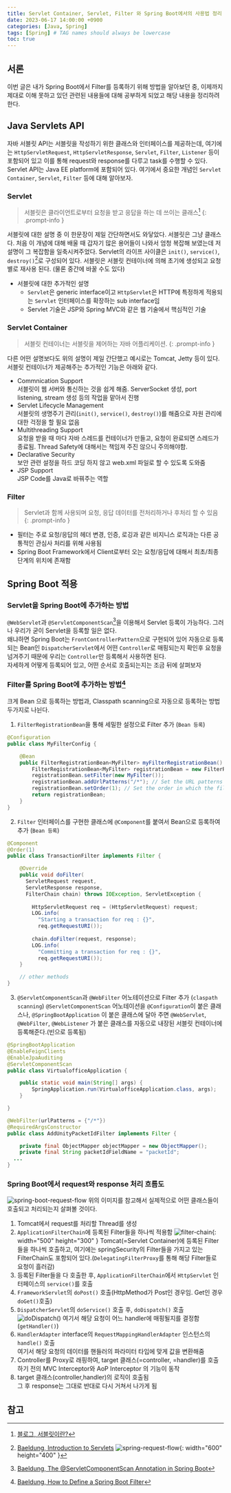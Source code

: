 ```yaml
---
title: Servlet Container, Servlet, Filter 와 Spring Boot에서의 사용법 정리
date: 2023-06-17 14:00:00 +0900
categories: [Java, Spring]
tags: [Spring] # TAG names should always be lowercase
toc: true
---
```


## 서론
 이번 글은 내가 Spring Boot에서 Filter를 등록하기 위해 방법을 알아보던 중, 이제까지 제대로 이해 못하고 있던 관련된 내용들에 대해 공부하게 되었고 해당 내용을 정리하려 한다.

## Java Servlets API
 자바 서블릿 API는 서블릿을 작성하기 위한 클래스와 인터페이스를 제공하는데, 여기에는 `HttpServletRequest`, `HttpServletResponse`, `Servlet`, `Filter`, `Listener` 등이 포함되어 있고 이를 통해 request와 response를 다루고 task를 수행할 수 있다. Servlet API는 Java EE platform에 포함되어 있다. 여기에서 중요한 개념인 `Servlet Container`, `Servlet`, `Filter` 등에 대해 알아보자.

### Servlet
> 서블릿은 클라이언트로부터 요청을 받고 응답을 하는 데 쓰이는 클래스[^footnote2]
{: .prompt-info }

 서블릿에 대한 설명 중 이 한문장이 제일 간단하면서도 와닿았다. 서블릿은 그냥 클래스다. 처음 이 개념에 대해 배울 때 갑자기 많은 용어들이 나와서 엄청 복잡해 보였는데 저 설명이 그 복잡함을 일축시켜주었다. Servlet의 라이프 사이클은 `init()`, `service()`, `destroy()`[^footnote3]로 구성되어 있다. 서블릿은 서블릿 컨테이너에 의해 초기에 생성되고 요청별로 재사용 된다. (물론 중간에 바꿀 수도 있다)
- 서블릿에 대한 추가적인 설명
  - `Servlet`은 generic interface이고 `HttpServlet`은 HTTP에 특정하게 적용되는 `Servlet` 인터페이스를 확장하는 sub interface임
  - Servlet 기술은 JSP와 Spring MVC와 같은 웹 기술에서 핵심적인 기술


### Servlet Container
> 서블릿 컨테이너는 서블릿을 제어하는 자바 어플리케이션.
{: .prompt-info }

 다른 어떤 설명보다도 위의 설명이 제일 간단했고 예시로는 Tomcat, Jetty 등이 있다.
 서블릿 컨테이너가 제공해주는 추가적인 기능은 아래와 같다.
 - Commnication Support <br>
 서블릿이 웹 서버와 통신하는 것을 쉽게 해줌. ServerSocket 생성, port listening, stream 생성 등의 작업을 맡아서 진행
 - Servlet Lifecycle Management <br>
 서블릿의 생명주기 관리(`init()`, `service()`, `destroy()`)를 해줌으로 자원 관리에 대한 걱정을 할 필요 없음
 - Multithreading Support <br>
 요청을 받을 때 마다 자바 스레드를 컨테이너가 만들고, 요청이 완료되면 스레드가 종료됨. Thread Safety에 대해서는 책임져 주진 않으니 주의해야함.
 - Declarative Security <br>
  보안 관련 설정을 하드 코딩 하지 않고 web.xml 파일로 할 수 있도록 도와줌
 - JSP Support <br>
  JSP Code를 Java로 바꿔주는 역할

### Filter
> Servlet과 함께 사용되며 요청, 응답 데이터를 전처리하거나 후처리 할 수 있음
{: .prompt-info }
 - 필터는 주로 요청/응답의 헤더 변경, 인증, 로깅과 같은 비지니스 로직과는 다른 공통적인 관심사 처리를 위해 사용됨
 - Spring Boot Framework에서 Client로부터 오는 요청/응답에 대해서 최초/최종 단계의 위치에 존재함

## Spring Boot 적용
### Servlet을 Spring Boot에 추가하는 방법
 `@WebServlet`과 `@ServletComponentScan`[^footnote]을 이용해서 Servlet 등록이 가능하다. 그러나 우리가 굳이 Servlet을 등록할 일은 없다. <br>
 왜냐하면 Spring Boot는 `FrontControllerPattern`으로 구현되어 있어 자동으로 등록되는 Bean인 `DispatcherServlet`에서 어떤 `Controller`로 매핑되는지 확인후 요청을 넘겨주기 때문에 우리는 `Controller`만 등록해서 사용하면 된다. <br>
 자세하게 어떻게 등록되어 있고, 어떤 순서로 호출되는지는 조금 뒤에 살펴보자

### Filter를 Spring Boot에 추가하는 방법[^footnote1]
크게 Bean 으로 등록하는 방법과, Classpath scanning으로 자동으로 등록하는 방법 두가지로 나뉜다.
1. `FilterRegistrationBean`을 통해 세밀한 설정으로 Filter 추가 (`Bean 등록`)
```java
@Configuration
public class MyFilterConfig {

    @Bean
    public FilterRegistrationBean<MyFilter> myFilterRegistrationBean() {
        FilterRegistrationBean<MyFilter> registrationBean = new FilterRegistrationBean<>();
        registrationBean.setFilter(new MyFilter());
        registrationBean.addUrlPatterns("/*"); // Set the URL patterns for which the filter should be applied
        registrationBean.setOrder(1); // Set the order in which the filter should be executed (if multiple filters are registered)
        return registrationBean;
    }
}
```
2. `Filter` 인터페이스를 구현한 클래스에 `@Component`를 붙여서 Bean으로 등록하여 추가 (`Bean 등록`)
```java
@Component
@Order(1)
public class TransactionFilter implements Filter {

    @Override
    public void doFilter(
      ServletRequest request, 
      ServletResponse response, 
      FilterChain chain) throws IOException, ServletException {
 
        HttpServletRequest req = (HttpServletRequest) request;
        LOG.info(
          "Starting a transaction for req : {}", 
          req.getRequestURI());
 
        chain.doFilter(request, response);
        LOG.info(
          "Committing a transaction for req : {}", 
          req.getRequestURI());
    }

    // other methods 
}
```
3. `@ServletComponentScan`과 `@WebFilter` 어노테이션으로 Filter 추가 (`claspath scanning`)
   `@ServletComponentScan` 어노테이션을 `@Configuration`이 붙은 클래스나, `@SpringBootApplication` 이 붙은 클래스에 달아 주면 `@WebServlet`, `@WebFilter`, `@WebListener` 가 붙은 클래스를 자동으로 내장된 서블릿 컨테이너에 등록해준다.(빈으로 등록됨)

```java
@SpringBootApplication
@EnableFeignClients
@EnableJpaAuditing
@ServletComponentScan
public class VirtualofficeApplication {

	public static void main(String[] args) {
		SpringApplication.run(VirtualofficeApplication.class, args);
	}

}

@WebFilter(urlPatterns = {"/*"})
@RequiredArgsConstructor
public class AddUnityPacketIdFilter implements Filter {

	private final ObjectMapper objectMapper = new ObjectMapper();
	private final String packetIdFieldName = "packetId";
  ...
}

```

### Spring Boot에서 request와 response 처리 흐름도
![spring-boot-request-flow](/assets/images/spring-boot-request-flow.png)
위의 이미지를 참고해서 실제적으로 어떤 클래스들이 호출되고 처리되는지 살펴볼 것이다.

1. Tomcat에서 request를 처리할 Thread를 생성
2. `ApplicationFilterChain`에 등록된 Filter들을 하나씩 적용함
![filter-chain](/assets/images/filterchain.png){: width="500" height="300" }
Tomcat(=Servlet Container)에 등록된 Filter들을 하나씩 호출하고, 여기에는 springSecurity의 Filter들을 가지고 있는 FilterChain도 포함되어 있다.(`DelegatingFilterProxy`를 통해 해당 Filter들로 요청이 흘러감)
3. 등록된 Filter들을 다 호출한 후, `ApplicationFilterChain`에서 `HttpServlet` 인터페이스의 `service()`를 호출
4. `FrameworkServlet`의 `doPost()` 호출(HttpMethod가 Post인 경우임. Get인 경우 `doGet()`호출)
5. `DispatcherServlet`의 `doService()` 호출 후, `doDispatch()` 호출
![doDispatch()](/assets/images/dispatcher-servlet.png)
여기서 해당 요청이 어느 handler에 매핑될지를 결정함(`getHandler()`)
6. `HandlerAdapter` interface의 `RequestMappingHandlerAdapter` 인스턴스의 `handle()` 호출 <br>
여기서 해당 요청의 데이터를 핸들러의 파라미터 타입에 맞게 값을 변환해줌
7. Controller를 Proxy로 래핑하여, target 클래스(=controller, =handler)를 호출하기 전의 MVC Interceptor와 AoP Interceptor 의 기능이 동작
8. target 클래스(controller,handler)의 로직이 호출됨 <br>
그 후 response는 그대로 반대로 다시 거쳐서 나가게 됨



## 참고
[^footnote]: [Baeldung, The @ServletComponentScan Annotation in Spring Boot](https://www.baeldung.com/spring-servletcomponentscan)
[^footnote1]: [Baeldung, How to Define a Spring Boot Filter](https://www.baeldung.com/spring-boot-add-filter)
[^footnote2]: [블로그, 서블릿이란?](https://mangkyu.tistory.com/14)
[^footnote3]: [Baeldung, Introduction to Servlets](https://www.baeldung.com/intro-to-servlets)
![spring-request-flow](/assets/images/spring-request-flow.png){: width="600" height="400" }
<!-- [^footnote1]: [Baeldung, The @ServletComponentScan Annotations in Spring Boot](https://www.baeldung.com/spring-servletcomponentscan) -->

